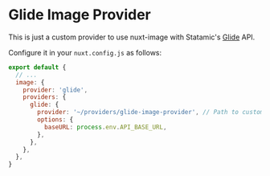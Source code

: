 Glide Image Provider
=================

This is just a custom provider to use nuxt-image with Statamic's [Glide](https://glide.thephpleague.com/) API.

Configure it in your `nuxt.config.js` as follows:

```javascript
export default {
  // ...
  image: {
    provider: 'glide',
    providers: {
      glide: {
        provider: '~/providers/glide-image-provider', // Path to custom provider
        options: {
          baseURL: process.env.API_BASE_URL,
        },
      },
    },
  },
}
```
